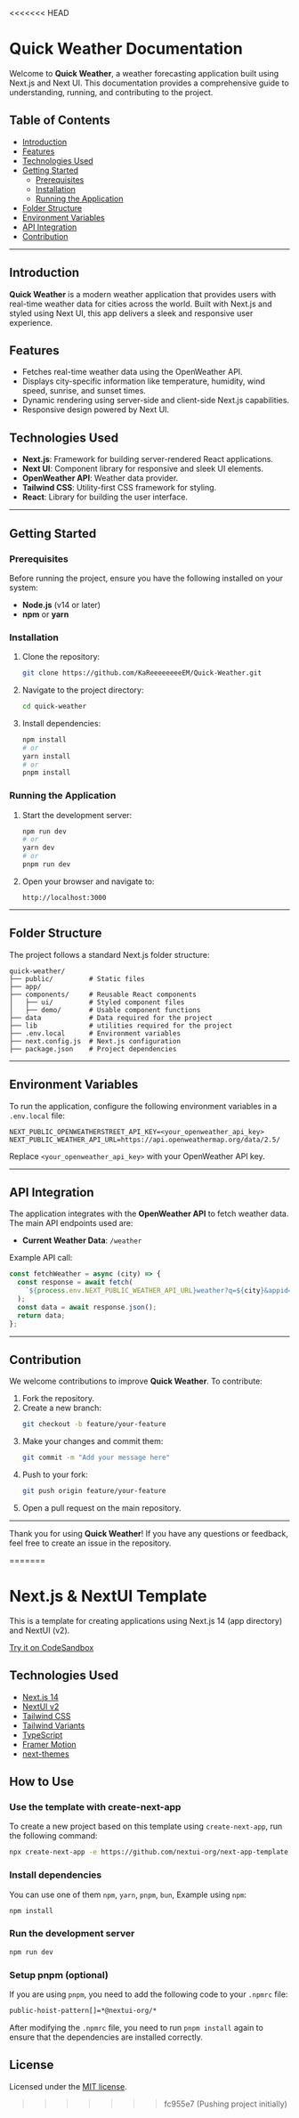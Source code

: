 <<<<<<< HEAD
# Quick Weather Documentation

Welcome to **Quick Weather**, a weather forecasting application built using Next.js and Next UI. This documentation provides a comprehensive guide to understanding, running, and contributing to the project.

## Table of Contents
- [Introduction](#introduction)
- [Features](#features)
- [Technologies Used](#technologies-used)
- [Getting Started](#getting-started)
  - [Prerequisites](#prerequisites)
  - [Installation](#installation)
  - [Running the Application](#running-the-application)
- [Folder Structure](#folder-structure)
- [Environment Variables](#environment-variables)
- [API Integration](#api-integration)
- [Contribution](#contribution)

---

## Introduction
**Quick Weather** is a modern weather application that provides users with real-time weather data for cities across the world. Built with Next.js and styled using Next UI, this app delivers a sleek and responsive user experience.

## Features
- Fetches real-time weather data using the OpenWeather API.
- Displays city-specific information like temperature, humidity, wind speed, sunrise, and sunset times.
- Dynamic rendering using server-side and client-side Next.js capabilities.
- Responsive design powered by Next UI.

## Technologies Used
- **Next.js**: Framework for building server-rendered React applications.
- **Next UI**: Component library for responsive and sleek UI elements.
- **OpenWeather API**: Weather data provider.
- **Tailwind CSS**: Utility-first CSS framework for styling.
- **React**: Library for building the user interface.

---

## Getting Started

### Prerequisites
Before running the project, ensure you have the following installed on your system:
- **Node.js** (v14 or later)
- **npm** or **yarn**

### Installation
1. Clone the repository:
   ```bash
   git clone https://github.com/KaReeeeeeeeEM/Quick-Weather.git
   ```
2. Navigate to the project directory:
   ```bash
   cd quick-weather
   ```
3. Install dependencies:
   ```bash
   npm install
   # or
   yarn install
   # or
   pnpm install
   ```

### Running the Application
1. Start the development server:
   ```bash
   npm run dev
   # or
   yarn dev
   # or
   pnpm run dev
   ```
2. Open your browser and navigate to:
   ```
   http://localhost:3000
   ```

---

## Folder Structure
The project follows a standard Next.js folder structure:
```
quick-weather/
├── public/         # Static files
├── app/
├── components/     # Reusable React components
│   ├── ui/         # Styled component files
│   ├── demo/       # Usable component functions
├── data            # Data required for the project
├── lib             # utilities required for the project
├── .env.local      # Environment variables
├── next.config.js  # Next.js configuration
├── package.json    # Project dependencies
```

---

## Environment Variables
To run the application, configure the following environment variables in a `.env.local` file:
```env
NEXT_PUBLIC_OPENWEATHERSTREET_API_KEY=<your_openweather_api_key>
NEXT_PUBLIC_WEATHER_API_URL=https://api.openweathermap.org/data/2.5/
```
Replace `<your_openweather_api_key>` with your OpenWeather API key.

---

## API Integration
The application integrates with the **OpenWeather API** to fetch weather data. The main API endpoints used are:
- **Current Weather Data**: `/weather`

Example API call:
```javascript
const fetchWeather = async (city) => {
  const response = await fetch(
    `${process.env.NEXT_PUBLIC_WEATHER_API_URL}weather?q=${city}&appid=${process.env.NEXT_PUBLIC_OPENWEATHERSTREET_API_KEY}&units=metric`
  );
  const data = await response.json();
  return data;
};
```

---

## Contribution
We welcome contributions to improve **Quick Weather**. To contribute:
1. Fork the repository.
2. Create a new branch:
   ```bash
   git checkout -b feature/your-feature
   ```
3. Make your changes and commit them:
   ```bash
   git commit -m "Add your message here"
   ```
4. Push to your fork:
   ```bash
   git push origin feature/your-feature
   ```
5. Open a pull request on the main repository.

---

Thank you for using **Quick Weather**! If you have any questions or feedback, feel free to create an issue in the repository.

=======
# Next.js & NextUI Template

This is a template for creating applications using Next.js 14 (app directory) and NextUI (v2).

[Try it on CodeSandbox](https://githubbox.com/nextui-org/next-app-template)

## Technologies Used

- [Next.js 14](https://nextjs.org/docs/getting-started)
- [NextUI v2](https://nextui.org/)
- [Tailwind CSS](https://tailwindcss.com/)
- [Tailwind Variants](https://tailwind-variants.org)
- [TypeScript](https://www.typescriptlang.org/)
- [Framer Motion](https://www.framer.com/motion/)
- [next-themes](https://github.com/pacocoursey/next-themes)

## How to Use

### Use the template with create-next-app

To create a new project based on this template using `create-next-app`, run the following command:

```bash
npx create-next-app -e https://github.com/nextui-org/next-app-template
```

### Install dependencies

You can use one of them `npm`, `yarn`, `pnpm`, `bun`, Example using `npm`:

```bash
npm install
```

### Run the development server

```bash
npm run dev
```

### Setup pnpm (optional)

If you are using `pnpm`, you need to add the following code to your `.npmrc` file:

```bash
public-hoist-pattern[]=*@nextui-org/*
```

After modifying the `.npmrc` file, you need to run `pnpm install` again to ensure that the dependencies are installed correctly.

## License

Licensed under the [MIT license](https://github.com/nextui-org/next-app-template/blob/main/LICENSE).
>>>>>>> fc955e7 (Pushing project initially)
